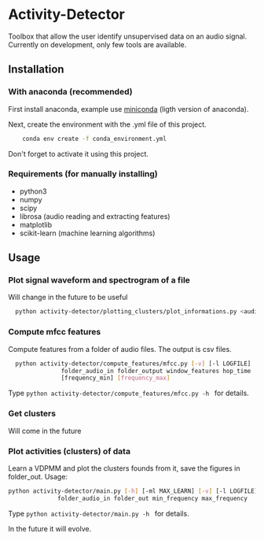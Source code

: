 # Activity-Detector
Toolbox that allow the user identify unsupervised data on an audio signal.
Currently on development, only few tools are available.

## Installation

### With anaconda (recommended)
First install anaconda, example use [miniconda](http://conda.pydata.org/miniconda.html) (ligth version of anaconda).

Next, create the environment with the .yml file of this project.
```bash
    conda env create -f conda_environment.yml
```

Don't forget to activate it using this project.

### Requirements (for manually installing)
- python3
- numpy
- scipy
- librosa (audio reading and extracting features)
- matplotlib
- scikit-learn (machine learning algorithms)

## Usage

### Plot signal waveform and spectrogram of a file

Will change in the future to be useful
```bash
  python activity-detector/plotting_clusters/plot_informations.py <audio filename>
```

### Compute mfcc features
Compute features from a folder of audio files. The output is csv files.
```bash
  python activity-detector/compute_features/mfcc.py [-v] [-l LOGFILE]
               folder_audio_in folder_output window_features hop_time
               [frequency_min] [frequency_max]
```

Type ```python activity-detector/compute_features/mfcc.py -h ``` for details.

### Get clusters
Will come in the future

### Plot activities (clusters) of data
Learn a VDPMM and plot the clusters founds from it, save the figures in folder_out. Usage:
 ```bash
 python activity-detector/main.py [-h] [-ml MAX_LEARN] [-v] [-l LOGFILE]
               folder_audio_in folder_out min_frequency max_frequency
 ```
Type ```python activity-detector/main.py -h ``` for details.

In the future it will evolve.

